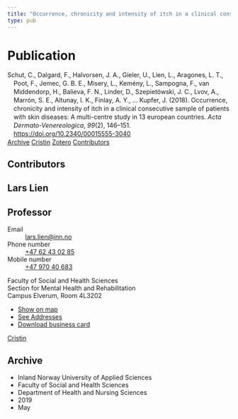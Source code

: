 ```yaml
---
title: "Occurrence, chronicity and intensity of itch in a clinical consecutive sample of patients with skin diseases: A multi-centre study in 13 european countries"
type: pub
---
```

<h1>Publication</h1>
<article id="csl-bib-container-2PEKV82M" class="csl-bib-container">
  <div class="csl-bib-body" style="line-height: 1.35; padding-left: 1em; text-indent:-1em;">
  <div class="csl-entry">Schut, C., Dalgard, F., Halvorsen, J. A., Gieler, U., Lien, L., Aragones, L. T., Poot, F., Jemec, G. B. E., Misery, L., Kem&#xE9;ny, L., Sampogna, F., van Middendorp, H., Balieva, F. N., Linder, D., Szepiet&#xF6;wski, J. C., Lvov, A., Marr&#xF3;n, S. E., Altunay, I. K., Finlay, A. Y., &#x2026; Kupfer, J. (2018). Occurrence, chronicity and intensity of itch in a clinical consecutive sample of patients with skin diseases: A multi-centre study in 13 european countries. <i>Acta Dermato-Venereologica</i>, <i>99</i>(2), 146&#x2013;151. <a href="https://doi.org/10.2340/00015555-3040">https://doi.org/10.2340/00015555-3040</a></div>
</div>
  <div class="csl-bib-buttons">
    <a href="#taxonomy-article-2PEKV82M" class="csl-bib-button">Archive</a>
    <a href="https://app.cristin.no/results/show.jsf?id=1697358" alt="Cristin URL" class="csl-bib-button">Cristin</a>
    <a href="http://zotero.org/groups/5022929/items/2PEKV82M" alt="Zotero URL" class="csl-bib-button">Zotero</a>
    <a href="#contributors-article-2PEKV82M" class="csl-bib-button">Contributors</a>
  </div>
  <div id="csl-bib-meta-container-2PEKV82M"></div>
</article>
<div id="csl-bib-meta-2PEKV82M" class="csl-bib-meta">
  <article id="contributors-article-2PEKV82M" class="contributors-article">
    <h1>Contributors</h1>
    <div class="personas">
<div class="vrtx-hinn-person-card">
<div class="photo">
<i class="lar la-user-circle missing-person"></i>
</div>
<div class="info">
<hgroup><h1>Lars Lien</h1>
<h2>Professor</h2>
</hgroup><dl>
<dt>Email</dt>
<dd>
<a href="mailto:lars.lien@inn.no">lars.lien@inn.no</a>
</dd>
<dt>Phone number</dt>
<dd><a href="tel:+4762430285">
+47 62 43 02 85
</a></dd>
<dt>Mobile number</dt>
<dd><a href="tel:+4797040683">
+47 970 40 683
</a></dd>
</dl>
<p>
Faculty of Social and Health Sciences<br>
Section for Mental Health and Rehabilitation<br>
Campus Elverum,
Room 4L3202
</p>
<ul class="vrtx-hinn-links">
<li><a href="https://www.google.com/maps?q=60.88177,11.53669">Show on map</a></li>
<li><a href="https://www.inn.no/english/find-an-employee/lars-lien.html#vrtx-hinn-addresses">See Addresses</a></li>
<li><a href="https://www.inn.no/english/find-an-employee/lars-lien.html?vrtx=vcf">Download business card</a></li>
</ul>
</div>
</div>
<a href="https://app.cristin.no/persons/show.jsf?id=14287" alt="Cristin URL" class="personas-cristin">Cristin</a>
</div>
  </article>
  <article id="taxonomy-article-2PEKV82M" class="taxonomy-article">
    <h1>Archive</h1>
    <ul>
      <li>Inland Norway University of Applied Sciences</li>
      <li>Faculty of Social and Health Sciences</li>
      <li>Department of Health and Nursing Sciences</li>
      <li>2019</li>
      <li>May</li>
    </ul>
  </article>
</div>
